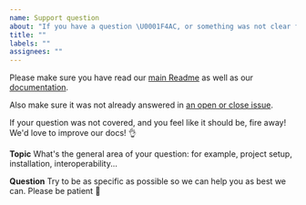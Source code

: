 ```yaml
---
name: Support question
about: "If you have a question \U0001F4AC, or something was not clear from the docs!"
title: ""
labels: ""
assignees: ""
---
```


Please make sure you have read our
[main Readme](https://github.com/jmaupetit/onzr) as well as our
[documentation](https://jmaupetit.github.io/onzr/).

Also make sure it was not already answered in
[an open or close issue](https://github.com/jmaupetit/onzr/issues).

If your question was not covered, and you feel like it should be, fire away!
We'd love to improve our docs! 👌

**Topic** What's the general area of your question: for example, project setup,
installation, interoperability...

**Question** Try to be as specific as possible so we can help you as best we
can. Please be patient 🙏
